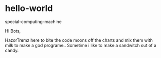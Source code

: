 # hello-world
special-computing-machine


Hi Bots,

HazorTremz here to bite the code moons off the charts and mix them with milk to make a god programe..
Sometime i like to make a sandwitch out of a candy.
